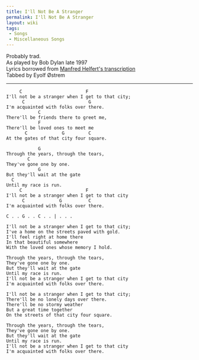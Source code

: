 ```yaml
---
title: I'll Not Be A Stranger
permalink: I'll Not Be A Stranger
layout: wiki
tags:
 - Songs
 - Miscellaneous Songs
---
```


Probably trad.  
As played by Bob Dylan late 1997  
Lyrics borrowed from [Manfred Helfert's
transcription](http://www.bobdylanroots.com/stranger.html)  
Tabbed by Eyolf Østrem

* * * * *

         C                        F
    I'll not be a stranger when I get to that city;
          C                        G
    I'm acquainted with folks over there.
                C
    There'll be friends there to greet me,
                F
    There'll be loved ones to meet me
           C             G         C
    At the gates of that city four square.

                G
    Through the years, through the tears,
            C
    They've gone one by one.
                G
    But they'll wait at the gate
      C
    Until my race is run.
         C                        F
    I'll not be a stranger when I get to that city
          C             G          C
    I'm acquainted with folks over there.

    C . . G . . C . . | . . .

    I'll not be a stranger when I get to that city;
    I've a home on the streets paved with gold.
    I'll feel right at home there
    In that beautiful somewhere
    With the loved ones whose memory I hold.

    Through the years, through the tears,
    They've gone one by one.
    But they'll wait at the gate
    Until my race is run.
    I'll not be a stranger when I get to that city
    I'm acquainted with folks over there.

    I'll not be a stranger when I get to that city;
    There'll be no lonely days over there.
    There'll be no stormy weather
    But a great time together
    On the streets of that city four square.

    Through the years, through the tears,
    They've gone one by one.
    But they'll wait at the gate
    Until my race is run.
    I'll not be a stranger when I get to that city
    I'm acquainted with folks over there.

